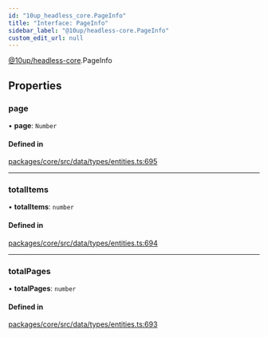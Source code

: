 ```yaml
---
id: "10up_headless_core.PageInfo"
title: "Interface: PageInfo"
sidebar_label: "@10up/headless-core.PageInfo"
custom_edit_url: null
---
```


[@10up/headless-core](../modules/10up_headless_core.md).PageInfo

## Properties

### page

• **page**: `Number`

#### Defined in

[packages/core/src/data/types/entities.ts:695](https://github.com/10up/headless/blob/d270384/packages/core/src/data/types/entities.ts#L695)

___

### totalItems

• **totalItems**: `number`

#### Defined in

[packages/core/src/data/types/entities.ts:694](https://github.com/10up/headless/blob/d270384/packages/core/src/data/types/entities.ts#L694)

___

### totalPages

• **totalPages**: `number`

#### Defined in

[packages/core/src/data/types/entities.ts:693](https://github.com/10up/headless/blob/d270384/packages/core/src/data/types/entities.ts#L693)
